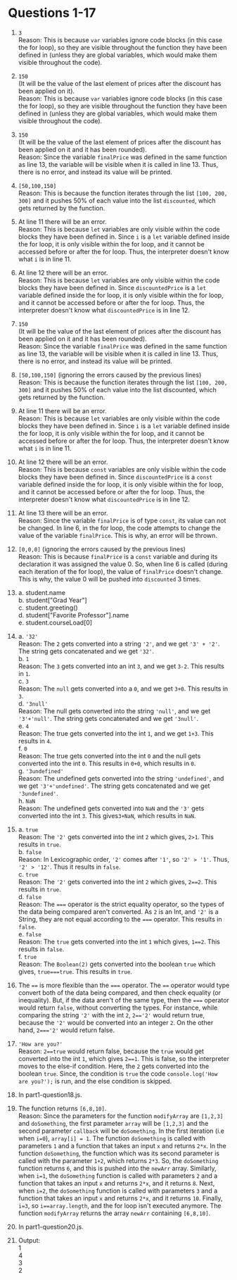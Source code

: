 # Questions 1-17
1. `3`  
   Reason: This is because `var` variables ignore code blocks (in this case the for loop), so they are visible throughout the function they have been defined in (unless they are global variables, which would make them visible throughout the code).

2. `150`  
   (It will be the value of the last element of prices after the discount has been applied on it).  
   Reason: This is because `var` variables ignore code blocks (in this case the for loop), so they are visible throughout the function they have been defined in (unless they are global variables, which would make them visible throughout the code).

3. `150`  
   (It will be the value of the last element of prices after the discount has been applied on it and it has been rounded).  
   Reason: Since the variable `finalPrice` was defined in the same function as line 13, the variable will be visible when it is called in line 13. Thus, there is no error, and instead its value will be printed.

4. `[50,100,150]`   
   Reason: This is because the function iterates through the list `[100, 200, 300]` and it pushes 50% of each value into the list `discounted`, which gets returned by the function. 

5. At line 11 there will be an error.  
   Reason: This is because `let` variables are only visible within the code blocks they have been defined in. Since `i` is a `let` variable defined inside the for loop, it is only visible within the for loop, and it cannot be accessed before or after the for loop. Thus, the interpreter doesn't know what `i` is in line 11.

6. At line 12 there will be an error.  
   Reason: This is because `let` variables are only visible within the code blocks they have been defined in. Since `discountedPrice` is a `let` variable defined inside the for loop, it is only visible within the for loop, and it cannot be accessed before or after the for loop. Thus, the interpreter doesn't know what `discountedPrice` is in line 12.

7. `150`   
   (It will be the value of the last element of prices after the discount has been applied on it and it has been rounded).  
   Reason: Since the variable `finalPrice` was defined in the same function as line 13, the variable will be visible when it is called in line 13. Thus, there is no error, and instead its value will be printed.

8. `[50,100,150]` (ignoring the errors caused by the previous lines)  
   Reason: This is because the function iterates through the list `[100, 200, 300]` and it pushes 50% of each value into the list discounted, which gets returned by the function.

9.  At line 11 there will be an error.  
   Reason: This is because `let` variables are only visible within the code blocks they have been defined in. Since `i` is a `let` variable defined inside the for loop, it is only visible within the for loop, and it cannot be accessed before or after the for loop. Thus, the interpreter doesn't know what `i` is in line 11.

10. At line 12 there will be an error.  
   Reason: This is because `const` variables are only visible within the code blocks they have been defined in. Since `discountedPrice` is a `const` variable defined inside the for loop, it is only visible within the for loop, and it cannot be accessed before or after the for loop. Thus, the interpreter doesn't know what `discountedPrice` is in line 12.

11. At line 13 there will be an error.  
    Reason: Since the variable `finalPrice` is of type `const`, its value can not be changed. In line 6, in the for loop, the code attempts to change the value of the variable `finalPrice`. This is why, an error will be thrown.

12. `[0,0,0]` (ignoring the errors caused by the previous lines)  
    Reason: This is because `finalPrice` is a `const` variable and during its declaration it was assigned the value 0. So, when line 6 is called (during each iteration of the for loop), the value of `finalPrice` doesn't change. This is why, the value 0 will be pushed into `discounted` 3 times.

13. a. student.name  
    b. student["Grad Year"]  
    c. student.greeting()  
    d. student["Favorite Professor"].name  
    e. student.courseLoad[0]  

14. a. `'32'`  
      Reason: The `2` gets converted into a string `'2'`, and we get `'3' + '2'`. The string gets concatenated and we get `'32'`.  
    b. `1`  
      Reason: The `3` gets converted into an int `3`, and we get `3-2`. This results in `1`.  
    c. `3`  
      Reason: The `null` gets converted into a `0`, and we get `3+0`. This results in `3`.  
    d. `'3null'`  
      Reason: The null gets converted into the string `'null'`, and we get `'3'+'null'`. The string gets concatenated and we get `'3null'`.  
    e. `4`  
      Reason: The true gets converted into the int `1`, and we get `1+3`. This results in `4`.  
    f. `0`  
      Reason: The true gets converted into the int `0` and the null gets converted into the int `0`. This results in `0+0`, which results in `0`.  
    g. `'3undefined'`  
      Reason: The undefined gets converted into the string `'undefined'`, and we get `'3'+'undefined'`. The string gets concatenated and we get `'3undefined'`.  
    h. `NaN`  
      Reason: The undefined gets converted into `NaN` and the `'3'` gets converted into the int `3`. This gives`3+NaN`, which results in `NaN`.  

15. a. `true`  
      Reason: The `'2'` gets converted into the int `2` which gives, `2>1`. This results in `true`.  
    b. `false`  
      Reason: In Lexicographic order, `'2'` comes after `'1'`, so `'2' > '1'`. Thus, `'2' > '12'`. Thus it results in `false`.  
    c. `true`  
      Reason: The `'2'` gets converted into the int `2` which gives, `2==2`. This results in `true`.  
    d. `false`  
      Reason: The `===` operator is the strict equality operator, so the types of the data being compared aren't converted. As `2` is an Int, and `'2'` is a String, they are not equal according to the `===` operator. This results in `false`.  
    e. `false`  
      Reason: The `true` gets converted into the int `1` which gives, `1==2`. This results in `false`.  
    f. `true`  
      Reason: The `Boolean(2)` gets converted into the boolean `true` which gives, `true===true`. This results in `true`.  

16. The `==` is more flexible than the `===` operator. The `==` operator would type convert both of the data being compared, and then check equality (or inequality). But, if the data aren't of the same type, then the `===` operator would return `false`, without converting the types. For instance, while comparing the string `'2'` with the int `2`, `2=='2'` would return true, because the `'2'` would be converted into an integer `2`. On the other hand, `2==='2'` would return false.  

17. `'How are you?'`  
    Reason: `2==true` would return false, because the `true` would get converted into the int `1`, which gives `2==1`. This is false, so the interpreter moves to the else-if condition. Here, the `2` gets converted into the boolean `true`. Since, the condition is `true` the code `console.log('How are you?');` is run, and the else condition is skipped.  

18. In part1-question18.js.  

19. The function returns `[6,8,10]`.  
    Reason: Since the parameters for the function `modifyArray` are `[1,2,3]` and `doSomething`, the first parameter `array` will be `[1,2,3]` and the second parameter `callback` will be `doSomething`. In the first iteration (i.e when `i=0`), `array[i] = 1`. The function `doSomething` is called with parameters `1` and a function that takes an input `x` and returns `2*x`. In the function `doSomething`, the function which was its second parameter is called with the parameter `1+2`, which returns `2*3`. So, the `doSomething` function returns `6`, and this is pushed into the `newArr` array. Similarly, when `i=1`, the `doSomething` function is called with parameters `2` and a function that takes an input `x` and returns `2*x`, and it returns `8`. Next, when `i=2`, the `doSomething` function is called with parameters `3` and a function that takes an input `x` and returns `2*x`, and it returns `10`. Finally, `i=3`, so `i==array.length`, and the for loop isn't executed anymore. The function `modifyArray` returns the array `newArr` containing `[6,8,10]`.  

20. In part1-question20.js.  

21. Output:  
    1  
    4  
    3  
    2  